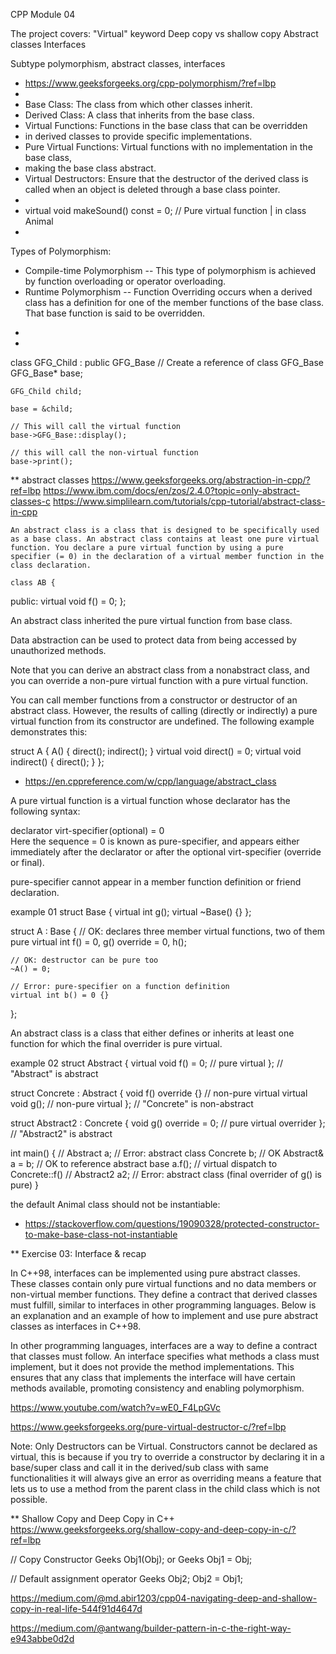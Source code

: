 
CPP Module 04

The project covers:
"Virtual" keyword
Deep copy vs shallow copy
Abstract classes
Interfaces

Subtype polymorphism, abstract classes, interfaces


 * https://www.geeksforgeeks.org/cpp-polymorphism/?ref=lbp
 * 
 * Base Class:                   The class from which other classes inherit.
 * Derived Class:                A class that inherits from the base class.
 * Virtual Functions:            Functions in the base class that can be overridden
 *  in derived classes to provide specific implementations.
 * Pure Virtual Functions:         Virtual functions with no implementation in the base class,
 *  making the base class abstract.
 * Virtual Destructors:            Ensure that the destructor of the derived class is called when an object is deleted through a base class pointer.
 * 
 * virtual void makeSound() const = 0; // Pure virtual function | in class Animal
 * 
Types of Polymorphism:
- Compile-time Polymorphism
    -- This type of polymorphism is achieved by function overloading or operator overloading.
- Runtime Polymorphism
    -- Function Overriding occurs when a derived class has a definition for one of the member functions of the base class. That base function is said to be overridden.
 * 
 * 
 
class GFG_Child : public GFG_Base
// Create a reference of class GFG_Base
    GFG_Base* base;
 
    GFG_Child child;
 
    base = &child;
 
    // This will call the virtual function
    base->GFG_Base::display();
 
    // this will call the non-virtual function
    base->print();


** abstract classes
    https://www.geeksforgeeks.org/abstraction-in-cpp/?ref=lbp
    https://www.ibm.com/docs/en/zos/2.4.0?topic=only-abstract-classes-c
    https://www.simplilearn.com/tutorials/cpp-tutorial/abstract-class-in-cpp

    An abstract class is a class that is designed to be specifically used as a base class. An abstract class contains at least one pure virtual function. You declare a pure virtual function by using a pure specifier (= 0) in the declaration of a virtual member function in the class declaration.

    class AB {
public:
  virtual void f() = 0;
};

An abstract class inherited the pure virtual function from base class.

Data abstraction can be used to protect data from being accessed by unauthorized methods.

Note that you can derive an abstract class from a nonabstract class, and you can override a non-pure virtual function with a pure virtual function.

You can call member functions from a constructor or destructor of an abstract class. However, the results of calling (directly or indirectly) a pure virtual function from its constructor are undefined. The following example demonstrates this:

struct A {
  A() {
    direct();
    indirect();
  }
  virtual void direct() = 0;
  virtual void indirect() { direct(); }
};

   - https://en.cppreference.com/w/cpp/language/abstract_class

A pure virtual function is a virtual function whose declarator has the following syntax:

declarator virt-specifier ﻿(optional) = 0		
Here the sequence = 0 is known as pure-specifier, and appears either immediately after the declarator or after the optional virt-specifier (override or final).

pure-specifier cannot appear in a member function definition or friend declaration.

example 01
struct Base
{
    virtual int g();
    virtual ~Base() {}
};

struct A : Base
{
    // OK: declares three member virtual functions, two of them pure
    virtual int f() = 0, g() override = 0, h();
 
    // OK: destructor can be pure too
    ~A() = 0;
 
    // Error: pure-specifier on a function definition
    virtual int b() = 0 {}
};

An abstract class is a class that either defines or inherits at least one function for which the final overrider is pure virtual.

example 02
struct Abstract
{
    virtual void f() = 0;  // pure virtual
}; // "Abstract" is abstract
 
struct Concrete : Abstract
{
    void f() override {}   // non-pure virtual
    virtual void g();      // non-pure virtual
}; // "Concrete" is non-abstract
 
struct Abstract2 : Concrete
{
    void g() override = 0; // pure virtual overrider
}; // "Abstract2" is abstract
 
int main()
{
    // Abstract a;   // Error: abstract class
    Concrete b;      // OK
    Abstract& a = b; // OK to reference abstract base
    a.f();           // virtual dispatch to Concrete::f()
    // Abstract2 a2; // Error: abstract class (final overrider of g() is pure)
}

the default Animal class should not be instantiable:
 - https://stackoverflow.com/questions/19090328/protected-constructor-to-make-base-class-not-instantiable

 ** Exercise 03: Interface & recap
 
 In C++98, interfaces can be implemented using pure abstract classes. These classes contain only pure virtual functions and no data members or non-virtual member functions. They define a contract that derived classes must fulfill, similar to interfaces in other programming languages. Below is an explanation and an example of how to implement and use pure abstract classes as interfaces in C++98.

 In other programming languages, interfaces are a way to define a contract that classes must follow. An interface specifies what methods a class must implement, but it does not provide the method implementations. This ensures that any class that implements the interface will have certain methods available, promoting consistency and enabling polymorphism.

https://www.youtube.com/watch?v=wE0_F4LpGVc





https://www.geeksforgeeks.org/pure-virtual-destructor-c/?ref=lbp

 Note: Only Destructors can be Virtual. Constructors cannot be declared as virtual, this is because if you try to override a constructor by declaring it in a base/super class and call it in the derived/sub class with same functionalities it will always give an error as overriding means a feature that lets us to use a method from the parent class in the child class which is not possible. 


** Shallow Copy and Deep Copy in C++
https://www.geeksforgeeks.org/shallow-copy-and-deep-copy-in-c/?ref=lbp

// Copy Constructor
Geeks Obj1(Obj);
or
Geeks Obj1 = Obj;

// Default assignment operator
Geeks Obj2;
Obj2 = Obj1;

https://medium.com/@md.abir1203/cpp04-navigating-deep-and-shallow-copy-in-real-life-544f91d4647d

https://medium.com/@antwang/builder-pattern-in-c-the-right-way-e943abbe0d2d





